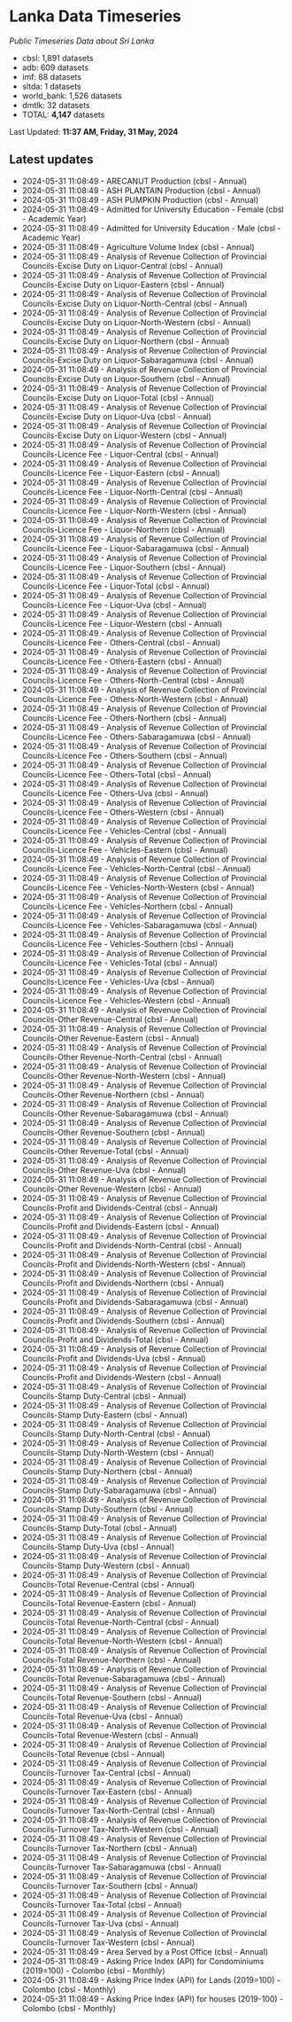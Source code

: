 # Lanka Data Timeseries
*Public Timeseries Data about Sri Lanka*

* cbsl: 1,891 datasets
* adb: 609 datasets
* imf: 88 datasets
* sltda: 1 datasets
* world_bank: 1,526 datasets
* dmtlk: 32 datasets
* TOTAL: **4,147** datasets

Last Updated: **11:37 AM, Friday, 31 May, 2024**

## Latest updates

* 2024-05-31 11:08:49 - ARECANUT Production (cbsl - Annual)
* 2024-05-31 11:08:49 - ASH PLANTAIN Production (cbsl - Annual)
* 2024-05-31 11:08:49 - ASH PUMPKIN Production (cbsl - Annual)
* 2024-05-31 11:08:49 - Admitted for University Education - Female (cbsl - Academic Year)
* 2024-05-31 11:08:49 - Admitted for University Education - Male (cbsl - Academic Year)
* 2024-05-31 11:08:49 - Agriculture Volume Index (cbsl - Annual)
* 2024-05-31 11:08:49 - Analysis of Revenue Collection of Provincial Councils-Excise Duty on Liquor-Central (cbsl - Annual)
* 2024-05-31 11:08:49 - Analysis of Revenue Collection of Provincial Councils-Excise Duty on Liquor-Eastern (cbsl - Annual)
* 2024-05-31 11:08:49 - Analysis of Revenue Collection of Provincial Councils-Excise Duty on Liquor-North-Central (cbsl - Annual)
* 2024-05-31 11:08:49 - Analysis of Revenue Collection of Provincial Councils-Excise Duty on Liquor-North-Western (cbsl - Annual)
* 2024-05-31 11:08:49 - Analysis of Revenue Collection of Provincial Councils-Excise Duty on Liquor-Northern (cbsl - Annual)
* 2024-05-31 11:08:49 - Analysis of Revenue Collection of Provincial Councils-Excise Duty on Liquor-Sabaragamuwa (cbsl - Annual)
* 2024-05-31 11:08:49 - Analysis of Revenue Collection of Provincial Councils-Excise Duty on Liquor-Southern (cbsl - Annual)
* 2024-05-31 11:08:49 - Analysis of Revenue Collection of Provincial Councils-Excise Duty on Liquor-Total (cbsl - Annual)
* 2024-05-31 11:08:49 - Analysis of Revenue Collection of Provincial Councils-Excise Duty on Liquor-Uva (cbsl - Annual)
* 2024-05-31 11:08:49 - Analysis of Revenue Collection of Provincial Councils-Excise Duty on Liquor-Western (cbsl - Annual)
* 2024-05-31 11:08:49 - Analysis of Revenue Collection of Provincial Councils-Licence Fee - Liquor-Central (cbsl - Annual)
* 2024-05-31 11:08:49 - Analysis of Revenue Collection of Provincial Councils-Licence Fee - Liquor-Eastern (cbsl - Annual)
* 2024-05-31 11:08:49 - Analysis of Revenue Collection of Provincial Councils-Licence Fee - Liquor-North-Central (cbsl - Annual)
* 2024-05-31 11:08:49 - Analysis of Revenue Collection of Provincial Councils-Licence Fee - Liquor-North-Western (cbsl - Annual)
* 2024-05-31 11:08:49 - Analysis of Revenue Collection of Provincial Councils-Licence Fee - Liquor-Northern (cbsl - Annual)
* 2024-05-31 11:08:49 - Analysis of Revenue Collection of Provincial Councils-Licence Fee - Liquor-Sabaragamuwa (cbsl - Annual)
* 2024-05-31 11:08:49 - Analysis of Revenue Collection of Provincial Councils-Licence Fee - Liquor-Southern (cbsl - Annual)
* 2024-05-31 11:08:49 - Analysis of Revenue Collection of Provincial Councils-Licence Fee - Liquor-Total (cbsl - Annual)
* 2024-05-31 11:08:49 - Analysis of Revenue Collection of Provincial Councils-Licence Fee - Liquor-Uva (cbsl - Annual)
* 2024-05-31 11:08:49 - Analysis of Revenue Collection of Provincial Councils-Licence Fee - Liquor-Western (cbsl - Annual)
* 2024-05-31 11:08:49 - Analysis of Revenue Collection of Provincial Councils-Licence Fee - Others-Central (cbsl - Annual)
* 2024-05-31 11:08:49 - Analysis of Revenue Collection of Provincial Councils-Licence Fee - Others-Eastern (cbsl - Annual)
* 2024-05-31 11:08:49 - Analysis of Revenue Collection of Provincial Councils-Licence Fee - Others-North-Central (cbsl - Annual)
* 2024-05-31 11:08:49 - Analysis of Revenue Collection of Provincial Councils-Licence Fee - Others-North-Western (cbsl - Annual)
* 2024-05-31 11:08:49 - Analysis of Revenue Collection of Provincial Councils-Licence Fee - Others-Northern (cbsl - Annual)
* 2024-05-31 11:08:49 - Analysis of Revenue Collection of Provincial Councils-Licence Fee - Others-Sabaragamuwa (cbsl - Annual)
* 2024-05-31 11:08:49 - Analysis of Revenue Collection of Provincial Councils-Licence Fee - Others-Southern (cbsl - Annual)
* 2024-05-31 11:08:49 - Analysis of Revenue Collection of Provincial Councils-Licence Fee - Others-Total (cbsl - Annual)
* 2024-05-31 11:08:49 - Analysis of Revenue Collection of Provincial Councils-Licence Fee - Others-Uva (cbsl - Annual)
* 2024-05-31 11:08:49 - Analysis of Revenue Collection of Provincial Councils-Licence Fee - Others-Western (cbsl - Annual)
* 2024-05-31 11:08:49 - Analysis of Revenue Collection of Provincial Councils-Licence Fee - Vehicles-Central (cbsl - Annual)
* 2024-05-31 11:08:49 - Analysis of Revenue Collection of Provincial Councils-Licence Fee - Vehicles-Eastern (cbsl - Annual)
* 2024-05-31 11:08:49 - Analysis of Revenue Collection of Provincial Councils-Licence Fee - Vehicles-North-Central (cbsl - Annual)
* 2024-05-31 11:08:49 - Analysis of Revenue Collection of Provincial Councils-Licence Fee - Vehicles-North-Western (cbsl - Annual)
* 2024-05-31 11:08:49 - Analysis of Revenue Collection of Provincial Councils-Licence Fee - Vehicles-Northern (cbsl - Annual)
* 2024-05-31 11:08:49 - Analysis of Revenue Collection of Provincial Councils-Licence Fee - Vehicles-Sabaragamuwa (cbsl - Annual)
* 2024-05-31 11:08:49 - Analysis of Revenue Collection of Provincial Councils-Licence Fee - Vehicles-Southern (cbsl - Annual)
* 2024-05-31 11:08:49 - Analysis of Revenue Collection of Provincial Councils-Licence Fee - Vehicles-Total (cbsl - Annual)
* 2024-05-31 11:08:49 - Analysis of Revenue Collection of Provincial Councils-Licence Fee - Vehicles-Uva (cbsl - Annual)
* 2024-05-31 11:08:49 - Analysis of Revenue Collection of Provincial Councils-Licence Fee - Vehicles-Western (cbsl - Annual)
* 2024-05-31 11:08:49 - Analysis of Revenue Collection of Provincial Councils-Other Revenue-Central (cbsl - Annual)
* 2024-05-31 11:08:49 - Analysis of Revenue Collection of Provincial Councils-Other Revenue-Eastern (cbsl - Annual)
* 2024-05-31 11:08:49 - Analysis of Revenue Collection of Provincial Councils-Other Revenue-North-Central (cbsl - Annual)
* 2024-05-31 11:08:49 - Analysis of Revenue Collection of Provincial Councils-Other Revenue-North-Western (cbsl - Annual)
* 2024-05-31 11:08:49 - Analysis of Revenue Collection of Provincial Councils-Other Revenue-Northern (cbsl - Annual)
* 2024-05-31 11:08:49 - Analysis of Revenue Collection of Provincial Councils-Other Revenue-Sabaragamuwa (cbsl - Annual)
* 2024-05-31 11:08:49 - Analysis of Revenue Collection of Provincial Councils-Other Revenue-Southern (cbsl - Annual)
* 2024-05-31 11:08:49 - Analysis of Revenue Collection of Provincial Councils-Other Revenue-Total (cbsl - Annual)
* 2024-05-31 11:08:49 - Analysis of Revenue Collection of Provincial Councils-Other Revenue-Uva (cbsl - Annual)
* 2024-05-31 11:08:49 - Analysis of Revenue Collection of Provincial Councils-Other Revenue-Western (cbsl - Annual)
* 2024-05-31 11:08:49 - Analysis of Revenue Collection of Provincial Councils-Profit and Dividends-Central (cbsl - Annual)
* 2024-05-31 11:08:49 - Analysis of Revenue Collection of Provincial Councils-Profit and Dividends-Eastern (cbsl - Annual)
* 2024-05-31 11:08:49 - Analysis of Revenue Collection of Provincial Councils-Profit and Dividends-North-Central (cbsl - Annual)
* 2024-05-31 11:08:49 - Analysis of Revenue Collection of Provincial Councils-Profit and Dividends-North-Western (cbsl - Annual)
* 2024-05-31 11:08:49 - Analysis of Revenue Collection of Provincial Councils-Profit and Dividends-Northern (cbsl - Annual)
* 2024-05-31 11:08:49 - Analysis of Revenue Collection of Provincial Councils-Profit and Dividends-Sabaragamuwa (cbsl - Annual)
* 2024-05-31 11:08:49 - Analysis of Revenue Collection of Provincial Councils-Profit and Dividends-Southern (cbsl - Annual)
* 2024-05-31 11:08:49 - Analysis of Revenue Collection of Provincial Councils-Profit and Dividends-Total (cbsl - Annual)
* 2024-05-31 11:08:49 - Analysis of Revenue Collection of Provincial Councils-Profit and Dividends-Uva (cbsl - Annual)
* 2024-05-31 11:08:49 - Analysis of Revenue Collection of Provincial Councils-Profit and Dividends-Western (cbsl - Annual)
* 2024-05-31 11:08:49 - Analysis of Revenue Collection of Provincial Councils-Stamp Duty-Central (cbsl - Annual)
* 2024-05-31 11:08:49 - Analysis of Revenue Collection of Provincial Councils-Stamp Duty-Eastern (cbsl - Annual)
* 2024-05-31 11:08:49 - Analysis of Revenue Collection of Provincial Councils-Stamp Duty-North-Central (cbsl - Annual)
* 2024-05-31 11:08:49 - Analysis of Revenue Collection of Provincial Councils-Stamp Duty-North-Western (cbsl - Annual)
* 2024-05-31 11:08:49 - Analysis of Revenue Collection of Provincial Councils-Stamp Duty-Northern (cbsl - Annual)
* 2024-05-31 11:08:49 - Analysis of Revenue Collection of Provincial Councils-Stamp Duty-Sabaragamuwa (cbsl - Annual)
* 2024-05-31 11:08:49 - Analysis of Revenue Collection of Provincial Councils-Stamp Duty-Southern (cbsl - Annual)
* 2024-05-31 11:08:49 - Analysis of Revenue Collection of Provincial Councils-Stamp Duty-Total (cbsl - Annual)
* 2024-05-31 11:08:49 - Analysis of Revenue Collection of Provincial Councils-Stamp Duty-Uva (cbsl - Annual)
* 2024-05-31 11:08:49 - Analysis of Revenue Collection of Provincial Councils-Stamp Duty-Western (cbsl - Annual)
* 2024-05-31 11:08:49 - Analysis of Revenue Collection of Provincial Councils-Total Revenue-Central (cbsl - Annual)
* 2024-05-31 11:08:49 - Analysis of Revenue Collection of Provincial Councils-Total Revenue-Eastern (cbsl - Annual)
* 2024-05-31 11:08:49 - Analysis of Revenue Collection of Provincial Councils-Total Revenue-North-Central (cbsl - Annual)
* 2024-05-31 11:08:49 - Analysis of Revenue Collection of Provincial Councils-Total Revenue-North-Western (cbsl - Annual)
* 2024-05-31 11:08:49 - Analysis of Revenue Collection of Provincial Councils-Total Revenue-Northern (cbsl - Annual)
* 2024-05-31 11:08:49 - Analysis of Revenue Collection of Provincial Councils-Total Revenue-Sabaragamuwa (cbsl - Annual)
* 2024-05-31 11:08:49 - Analysis of Revenue Collection of Provincial Councils-Total Revenue-Southern (cbsl - Annual)
* 2024-05-31 11:08:49 - Analysis of Revenue Collection of Provincial Councils-Total Revenue-Uva (cbsl - Annual)
* 2024-05-31 11:08:49 - Analysis of Revenue Collection of Provincial Councils-Total Revenue-Western (cbsl - Annual)
* 2024-05-31 11:08:49 - Analysis of Revenue Collection of Provincial Councils-Total Revenue (cbsl - Annual)
* 2024-05-31 11:08:49 - Analysis of Revenue Collection of Provincial Councils-Turnover Tax-Central (cbsl - Annual)
* 2024-05-31 11:08:49 - Analysis of Revenue Collection of Provincial Councils-Turnover Tax-Eastern (cbsl - Annual)
* 2024-05-31 11:08:49 - Analysis of Revenue Collection of Provincial Councils-Turnover Tax-North-Central (cbsl - Annual)
* 2024-05-31 11:08:49 - Analysis of Revenue Collection of Provincial Councils-Turnover Tax-North-Western (cbsl - Annual)
* 2024-05-31 11:08:49 - Analysis of Revenue Collection of Provincial Councils-Turnover Tax-Northern (cbsl - Annual)
* 2024-05-31 11:08:49 - Analysis of Revenue Collection of Provincial Councils-Turnover Tax-Sabaragamuwa (cbsl - Annual)
* 2024-05-31 11:08:49 - Analysis of Revenue Collection of Provincial Councils-Turnover Tax-Southern (cbsl - Annual)
* 2024-05-31 11:08:49 - Analysis of Revenue Collection of Provincial Councils-Turnover Tax-Total (cbsl - Annual)
* 2024-05-31 11:08:49 - Analysis of Revenue Collection of Provincial Councils-Turnover Tax-Uva (cbsl - Annual)
* 2024-05-31 11:08:49 - Analysis of Revenue Collection of Provincial Councils-Turnover Tax-Western (cbsl - Annual)
* 2024-05-31 11:08:49 - Area Served by a Post Office (cbsl - Annual)
* 2024-05-31 11:08:49 - Asking Price Index (API) for Condominiums (2019=100) - Colombo (cbsl - Monthly)
* 2024-05-31 11:08:49 - Asking Price Index (API) for Lands (2019=100) - Colombo (cbsl - Monthly)
* 2024-05-31 11:08:49 - Asking Price Index (API) for houses (2019-100) - Colombo (cbsl - Monthly)